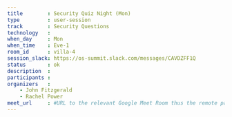 ```yaml
---
title        : Security Quiz Night (Mon)
type         : user-session
track        : Security Questions
technology   :
when_day     : Mon
when_time    : Eve-1
room_id      : villa-4
session_slack: https://os-summit.slack.com/messages/CAVDZFF1Q
status       : ok
description  :
participants :
organizers   :
    - John Fitzgerald
    - Rachel Power
meet_url     : #URL to the relevant Google Meet Room thus the remote participants can join a session
---
```

